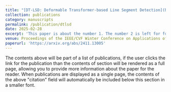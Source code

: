 ```yaml
---
title: "[DT-LSD: Deformable Transformer-based Line Segment Detection](https://github.com/SebastianJanampa/DT-LSD)"
collection: publications
category: manuscripts
permalink: /publication/dtlsd
date: 2025-02-28
excerpt: 'This paper is about the number 1. The number 2 is left for future work.'
venue: Proceedings of the IEEE/CVF Winter Conference on Applications of Computer Vision (WACV). 2025''
paperurl: 'https://arxiv.org/abs/2411.13005'
---
```


The contents above will be part of a list of publications, if the user clicks the link for the publication than the contents of section will be rendered as a full page, allowing you to provide more information about the paper for the reader. When publications are displayed as a single page, the contents of the above "citation" field will automatically be included below this section in a smaller font.
